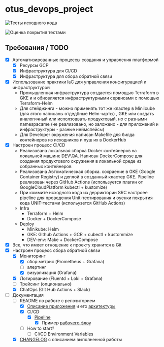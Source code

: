 # otus_devops_project
![Тесты исходного кода](https://github.com/vasiliev-alexey/otus_devops_project/workflows/%D0%A2%D0%B5%D1%81%D1%82%D1%8B%20%D0%B8%D1%81%D1%85%D0%BE%D0%B4%D0%BD%D0%BE%D0%B3%D0%BE%20%D0%BA%D0%BE%D0%B4%D0%B0/badge.svg?event=push)

![Оценка покрытия тестами](https://github.com/vasiliev-alexey/otus_devops_project/workflows/%D0%9E%D1%86%D0%B5%D0%BD%D0%BA%D0%B0%20%D0%BF%D0%BE%D0%BA%D1%80%D1%8B%D1%82%D0%B8%D1%8F%20%D1%82%D0%B5%D1%81%D1%82%D0%B0%D0%BC%D0%B8/badge.svg)



## Требования / TODO
 - [x] Автоматизированные процессы создания и управления платформой  
      - [x] Ресурсы GCP  
      - [x] Инфраструктура для CI/CD  
      - [x] Инфраструктура для сбора обратной связи  
 - [x] Использование практики IaC для управления конфигурацией и инфраструктурой
     - Промышленная инфраструктура создается  помощью Terraform в GKE и  и обновляется инфраструктурными        сервисами с помощью Terraform-Helm
     - Для стейджинга - можно применять тот же кластер в Miniicube (для этого написаны отдедбные Helm чарты) , GKE  или создать аналогичный  или исползоввать продуктовый, но с разными namespacame (не реализовано, но заложено - для приложений и инфраструктуры - разные неймспейсы)
      -  Для Developer  окружения написан Makefile для билда  контейнеров  из исходников и пуш их в DockerHub
 - [x] Настроен процесс CI/CD
     -   Реализована локальная сборка Docker контейнеров на  локальной машине DEV\QA. Написан DockerCompose для создания продуктового окружения в локальной среде из собранных контейнеров
     -   Реализована Автоматическая сборка. сохраение в GKE (Google Container Registry) и деплой в созданный кластер GKE. Pipeline  реализован через GitHub Actions (используется  плагин от GoogleCloudPlatform  kubectl + kustomize)  
     -  При коммите исходного кода из  дерриктории SRC  настроее pipeline для проведения Unit-тестирования и оуенки покрытия кода UNIT-тестами (испольузется GitHub Actions)
     -  Infra 
         -  Terraform + Helm
         -  Docker + DockerCompose
     -  Deploy
         -  Minikube: Helm
         -  GKE: Github Actions + GCR + cubectl + kustommize
         -  DEV-env: Make + DockerCompose
 - [x] Все, что имеет отношение к проекту хранится в Git
 - [x] Настроен процесс сбора обратной связи
     - [x] Мониторинг
         - [x] сбор метрик (Prometheus + Grafana)
         - [ ] алертинг
         - [x] визуализация (Grafana)
     - [x] Логирование (Fluentd + Loki + Grafana)
     - [ ] Трейсинг (опционально)
     - [x] ChatOps (Git Hub Actions + Slack)
 - [ ] Документация
     - [ ] README по работе с репозиторием
         - [x] [Описание приложения](docs/application_schema.md) и его [архитектуры](docs/arch.md)
         - [x] CI/CD
             - [x] [Pipeline](.github)
                 - [x] Пример [рабочего флоу](.github/workflows/gke.yml)
         - [ ] How to start?
             - [ ] CI/CD Environment Variables
     - [x]  [CHANGELOG](docs/work_log.md) с описанием выполненной работы 
